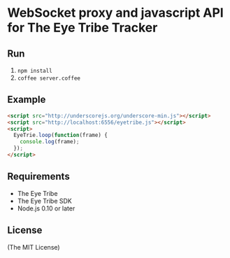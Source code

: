 # WebSocket proxy and javascript API for The Eye Tribe Tracker

## Run

1. `npm install`
2. `coffee server.coffee`

## Example
```html
<script src="http://underscorejs.org/underscore-min.js"></script>
<script src="http://localhost:6556/eyetribe.js"></script>
<script>
  EyeTrie.loop(function(frame) {
    console.log(frame);
  });
</script>
```

## Requirements

* The Eye Tribe
* The Eye Tribe SDK
* Node.js 0.10 or later

## License

(The MIT License)
